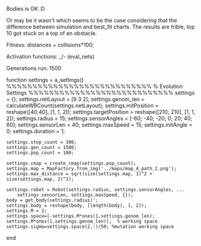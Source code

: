 Bodies is OK :D

Or may be it wasn't which seems to be the case considering that the difference between simulation and best_fit charts. The results are trible, top 10 got stuck on a top of an obstacle. 

Fitness: distances + collisions*100;

Activation functions: _/-  (eval_nets)

Generations run: 1500


function settings = a_settings()
    %%%%%%%%%%%%%%%%%%%%%%%%%%%%
    % Evolution Settings
    %%%%%%%%%%%%%%%%%%%%%%%%%%%%
    settings = {};
    settings.netLayout = [9 3 2];
    settings.genom_len = calculateWBCount(settings.netLayout);
    settings.initPosition = reshape([40;40], [1, 1, 2]);
    settings.targetPosition = reshape([210; 210], [1, 1, 2]);
    settings.radius = 15;
    settings.sensorAngles = [-60; -40; -20; 0; 20; 40; 60];
    settings.sensorLen = 40;
    settings.maxSpeed = 15;
    settings.initAngle = 0;
    settings.duration = 1;

    settings.step_count = 300;
    settings.gen_count = 1500;
    settings.pop_count = 100;

    settings.cmap = create_cmap(settings.pop_count);
    settings.map = MapFactory.from_img('../maps/map_4_path_2.png');
    settings.max_distance = sqrt(size(settings.map, 1)^2 + size(settings.map, 2)^2);

    settings.robot = Robot(settings.radius, settings.sensorAngles, ...
        settings.sensorLen, settings.maxSpeed, {});
    body = get_body(settings.radius)';
    settings.body = reshape(body, [length(body), 1, 2]);
    settings.M = 2;
    settings.space=[-settings.M*ones(1,settings.genom_len); settings.M*ones(1,settings.genom_len)];  % working space
    settings.sigma=settings.space(2,:)/50; %mutation working space
end



